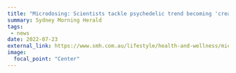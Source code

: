 ```yaml
---
title: "Microdosing: Scientists tackle psychedelic trend becoming 'creative enhancer of choice'"
summary: Sydney Morning Herald
tags:
 - news
date: 2022-07-23
external_link: https://www.smh.com.au/lifestyle/health-and-wellness/microdosing-scientists-tackle-psychedelic-trend-becoming-creative-enhancer-of-choice-20220720-p5b390.html
image:
  focal_point: "Center"
---
```

